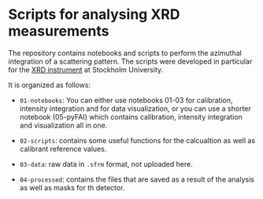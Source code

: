 # Scripts for analysing XRD measurements
The repository contains notebooks and scripts to perform the azimuthal integration of a scattering pattern.
The scripts were developed in particular for the [XRD instrument](https://www.su.se/department-of-materials-and-environmental-chemistry/research/infrastructure/x-ray-facility-1.606266?open-collapse-boxes=ccbd-singlecrystalxraydiffractometerbrukerd8venture) at Stockholm University.

It is organized as follows:
- `01-notebooks`: You can either use notebooks 01-03 for calibration, intensity integration and for data visualization, or you can use a shorter notebook (05-pyFAI) which contains calibration, intensity integration and visualization all in one.

- `02-scripts`: contains some useful functions for the calcualtion as well as calibrant reference values.
- `03-data`: raw data in `.sfrm` format, not uploaded here.
- `04-processed`: contains the files that are saved as a result of the analysis as well as masks for th detector.
